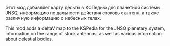 Этот мод добавляет карту дельты в КСПедию для планетной системы JNSQ, информацию по дальности действия стоковых антенн, а также различную информацию о небесных телах.



This mod adds a deltaV map to the KSPedia for the JNSQ planetary system, information on the range of stock antennas, as well as various information about celestial bodies.